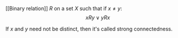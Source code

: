 [[Binary relation]] $R$ on a set $X$ such that if $x\neq y$:
$$
xRy \lor yRx
$$

If $x$ and $y$ need not be distinct, then it's called strong connectedness.